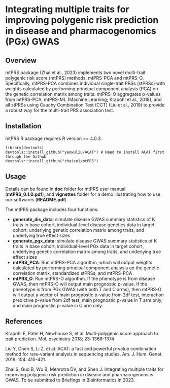 # Integrating multiple traits for improving polygenic risk prediction in disease and pharmacogenomics (PGx) GWAS

## Overview
mtPRS package (Zhai et al., 2023) implements two novel multi-trait polygenic risk score (mtPRS) methods, mtPRS-PCA and mtPRS-O. Specifically, mtPRS-PCA combines individual single-trait PRSs (stPRSs) with weights calculated by performing principal component analysis (PCA) on the genetic correlation matrix among traits. mtPRS-O aggregates p-values from mtPRS-PCA, mtPRS-ML (Machine Learning; Krapohl et al., 2018), and all stPRSs using Cauchy Combination Test (CCT) (Liu et al., 2019) to provide a robust way for the multi-trait PRS association test.

## Installation

mtPRS R package requires R version >= 4.0.3.

```
library(devtools)
devtools::install_github("yaowuliu/ACAT") # Need to install ACAT first through the Github
devtools::install_github("zhaiso1/mtPRS")
```

## Usage

Details can be found in **doc** folder for mtPRS user manual (**mtPRS_0.1.0.pdf**), and **vignettes** folder for a demo illustrating how to use our softwares (**README.pdf**).

The mtPRS package includes four functions:

- **generate_dis_data**: simulate disease GWAS summary statistics of K traits in base cohort, individual-level disease genetics data in target cohort, underlying genetic correlation matrix among traits, and underlying true effect sizes
- **generate_pgx_data**: simulate disease GWAS summary statistics of K traits in base cohort, individual-level PGx data in target cohort, underlying genetic correlation matrix among traits, and underlying true effect sizes
- **mtPRS_PCA**: Run mtPRS-PCA algorithm, which will output weights calculated by performing principal component analysis on the genetic correlation matrix, standardized stPRSs, and mtPRS-PCA
- **mtPRS_O**: Run mtPRS-O algorithm. If the phenotype is from disease GWAS, then mtPRS-O will output main prognostic p-value. If the phenotype is from PGx GWAS (with both T and C arms), then mtPRS-O will output a vector of main prognostic p-value from 2df test, interaction predictive p-value from 2df test, main prognostic p-value in T arm only, and main prognostic p-value in C arm only.

## References

Krapohl E, Patel H, Newhouse S, et al. Multi-polygenic score approach to trait prediction. Mol. psychiatry 2018; 23: 1368-1374

Liu Y, Chen S, Li Z, et al. ACAT: a fast and powerful p-value combination method for rare-variant analysis in sequencing studies. Am. J. Hum. Genet. 2019; 104: 410-421.

Zhai S, Guo B, Wu B, Mehrotra DV, and Shen J. Integrating multiple traits for improving polygenic risk prediction in disease and pharmacogenomics GWAS. To be submitted to Briefings in Bioinformatics in 2023.
